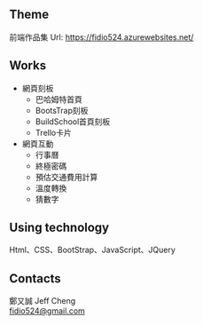 ## Theme
前端作品集 
Url: https://fidio524.azurewebsites.net/  
## Works
* 網頁刻板
    * 巴哈姆特首頁
    * BootsTrap刻板
    * BuildSchool首頁刻板
    * Trello卡片
* 網頁互動
    * 行事曆
    * 終極密碼
    * 預估交通費用計算
    * 溫度轉換
    * 猜數字
## Using technology
Html、CSS、BootStrap、JavaScript、JQuery
## Contacts
鄭又誠 Jeff Cheng  
fidio524@gmail.com
